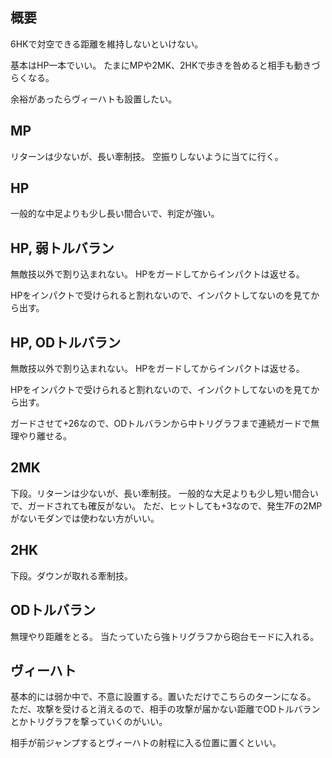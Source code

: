 ## 概要

6HKで対空できる距離を維持しないといけない。

基本はHP一本でいい。
たまにMPや2MK、2HKで歩きを咎めると相手も動きづらくなる。

余裕があったらヴィーハトも設置したい。

## MP

リターンは少ないが、長い牽制技。
空振りしないように当てに行く。

## HP

一般的な中足よりも少し長い間合いで、判定が強い。

## HP, 弱トルバラン

無敵技以外で割り込まれない。
HPをガードしてからインパクトは返せる。

HPをインパクトで受けられると割れないので、インパクトしてないのを見てから出す。

## HP, ODトルバラン

無敵技以外で割り込まれない。
HPをガードしてからインパクトは返せる。

HPをインパクトで受けられると割れないので、インパクトしてないのを見てから出す。

ガードさせて+26なので、ODトルバランから中トリグラフまで連続ガードで無理やり離せる。

## 2MK

下段。リターンは少ないが、長い牽制技。
一般的な大足よりも少し短い間合いで、ガードされても確反がない。
ただ、ヒットしても+3なので、発生7Fの2MPがないモダンでは使わない方がいい。

## 2HK

下段。ダウンが取れる牽制技。

## ODトルバラン

無理やり距離をとる。
当たっていたら強トリグラフから砲台モードに入れる。

## ヴィーハト

基本的には弱か中で、不意に設置する。置いただけでこちらのターンになる。
ただ、攻撃を受けると消えるので、相手の攻撃が届かない距離でODトルバランとかトリグラフを撃っていくのがいい。

相手が前ジャンプするとヴィーハトの射程に入る位置に置くといい。
